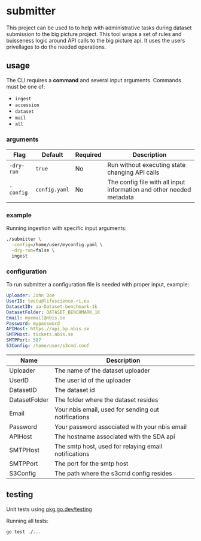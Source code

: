 # submitter

This project can be used to to help with administrative tasks during dataset submission to the big picture project. This tool wraps a set of rules and buisseness logic around API calls to the big picture api. It uses the users privellages to do the needed operations.

## usage

The CLI requires a **command** and several input arguments. Commands must be one of:

- `ingest`
- `accession`
- `dataset`
- `mail`
- `all`

### arguments

| Flag              | Default                          | Required | Description                                                                 |
|-------------------|----------------------------------|----------|-----------------------------------------------------------------------------|
| `-dry-run`        | `true`                           | No       | Run without executing state changing API calls                              |
| `-config`         | `config.yaml`                    | No       | The config file with all input information and other needed metadata        |

### example

Running ingestion with specific input arguments:

```bash
./submitter \
  -config=/home/user/myconfig.yaml \
  -dry-run=false \
  ingest
```

### configuration

To run submitter a configuration file is needed with proper input, example: 

```yaml
Uploader: John Doe
UserID: testu@lifescience-ri.eu
DatasetID: aa-Dataset-benchmark-1k
DatasetFolder: DATASET_BENCHMARK_1K
Email: myemail@nbis.se
Password: mypassword
APIHost: https://api.bp.nbis.se
SMTPHost: tickets.nbis.se
SMTPPort: 587
S3Config: /home/user/s3cmd.conf
```

| Name          | Description                                          |
| ------------- | ---------------------------------------------------- |
| Uploader      | The name of the dataset uploader                     |
| UserID        | The user id of the uploader                          |
| DatasetID     | The dataset id                                       |
| DatasetFolder | The folder where the dataset resides                 |
| Email         | Your nbis email, used for sending out notifications  |
| Password      | Your password associated with your nbis email        |
| APIHost       | The hostname associated with the SDA api             |
| SMTPHost      | The smtp host, used for relaying email notifications |
| SMTPPort      | The port for the smtp host                           |
| S3Config      | The path where the s3cmd config resides              |


## testing

Unit tests using [pkg.go.dev/testing](https://pkg.go.dev/testing) 

Running all tests:
```bash
go test ./...
